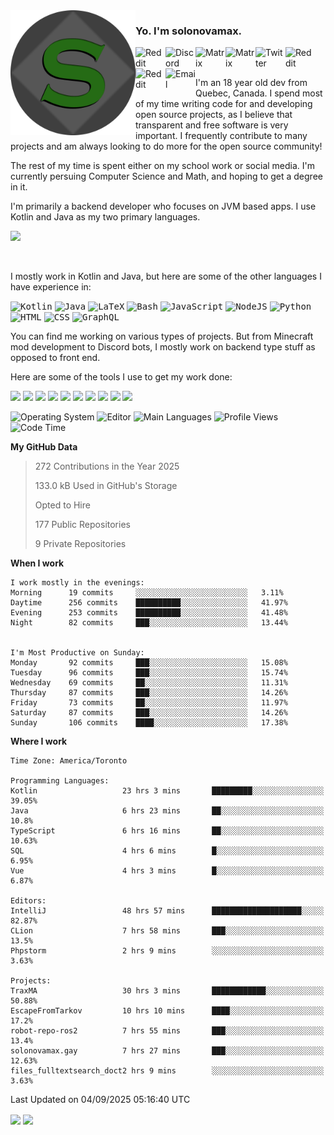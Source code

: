 <img align="left" alt="Avatar" width="200px" src="https://raw.githubusercontent.com/solonovamax/solonovamax/main/solonovamax-circle.png" />

### Yo. I'm solonovamax.

<a href="https://gitlab.com/solonovamax">
    <img align="left" alt="Reddit" width="48px" src="https://img.icons8.com/color/2x/gitlab.png">
</a>

<a href="https://discord.solonovamax.gay">
    <img align="left" alt="Discord" width="48px" src="https://img.icons8.com/color/2x/discord-logo.png">
</a>

<a href="https://matrix.to/#/@solonovamax:matrix.org?#gh-light-mode-only">
    <img align="left" alt="Matrix" width="48px" src="https://img.icons8.com/000000/material/2x/matrix-logo.png">
</a>
<a href="https://matrix.to/#/@solonovamax:matrix.org?#gh-dark-mode-only">
    <img align="left" alt="Matrix" width="48px" src="https://img.icons8.com/FFFFFF/material/2x/matrix-logo.png">
</a>

<a href="https://twitter.com/solonovamax">
    <img align="left" alt="Twitter" width="48px" src="https://img.icons8.com/color/2x/twitter.png">
</a>

<!-- <a href="https://twitch.tv/solonovamax">
    <img align="left" alt="Twitch" width="48px" src="https://img.icons8.com/color/2x/twitch.png">
</a> -->

<a href="https://reddit.com/u/solonovamax">
    <img align="left" alt="Reddit" width="48px" src="https://img.icons8.com/color/2x/reddit.png">
</a>

<a href="https://www.youtube.com/channel/UCTxCeyGu41WfEBT8mXpjHMA">
    <img align="left" alt="Reddit" width="48px" src="https://img.icons8.com/color/2x/youtube.png">
</a>

<a href="mailto:solonovamax@12oclockpoint.com">
    <img align="left" alt="Email" width="48px" src="https://img.icons8.com/fluency/2x/mail.png">
</a>

<!-- <a href="https://open.spotify.com/user/solonovamax">
    <img align="left" alt="Spotify" width="48px" src="https://img.icons8.com/color/2x/spotify.png">
</a> -->

<br/>
<br/>

I'm an 18 year old dev from Quebec, Canada.
I spend most of my time writing code for and developing open source projects, as I believe that transparent and free software is very important.
I frequently contribute to many projects and am always looking to do more for the open source community!

The rest of my time is spent either on my school work or social media. I'm currently persuing Computer Science and Math, and hoping to get a degree in it.

I'm primarily a backend developer who focuses on JVM based apps. I use Kotlin and Java as my two primary languages.


<a href="https://github.com/ryo-ma/github-profile-trophy"><img src="https://github-profile-trophy.vercel.app/?username=solonovamax&margin-w=15&row=1"/></a> 

<br/>

I mostly work in Kotlin and Java, but here are some of the other languages I have experience in:

<kbd><img height="32" alt="Kotlin" src="https://img.icons8.com/color/1x/kotlin.png"></kbd>
<kbd><img height="32" alt="Java" src="https://img.icons8.com/color/1x/java-coffee-cup-logo.png"></kbd>
<kbd><img height="32" alt="LaTeX" src="https://img.icons8.com/color/1x/latex.png"></kbd>
<kbd><img height="32" alt="Bash" src="https://img.icons8.com/color/1x/console.png"></kbd>
<kbd><img height="32" alt="JavaScript" src="https://img.icons8.com/color/1x/javascript.png"></kbd>
<kbd><img height="32" alt="NodeJS" src="https://img.icons8.com/color/1x/nodejs.png"></kbd>
<kbd><img height="32" alt="Python" src="https://img.icons8.com/color/1x/python.png"></kbd>
<kbd><img height="32" alt="HTML" src="https://img.icons8.com/color/1x/html-5.png"></kbd>
<kbd><img height="32" alt="CSS" src="https://img.icons8.com/color/1x/css3.png"></kbd>
<kbd><img height="32" alt="GraphQL" src="https://img.icons8.com/color/1x/graphql.png"></kbd>

You can find me working on various types of projects.
But from Minecraft mod development to Discord bots, I mostly work on backend type stuff as opposed to front end.

Here are some of the tools I use to get my work done:

<kbd><img height="32" src="https://img.icons8.com/color/2x/intellij-idea.png"></kbd>
<kbd><img height="32" src="https://img.icons8.com/color/2x/linux.png"></kbd>
<kbd><img height="32" src="https://img.icons8.com/fluent/2x/console.png"></kbd>
<kbd><img height="32" src="https://img.icons8.com/color/2x/open-source.png"></kbd>
<kbd><img height="32" src="https://img.icons8.com/color/2x/git.png"></kbd>
<kbd><img height="32" src="https://img.icons8.com/color/2x/docker.png"></kbd>
<kbd><img height="32" src="https://img.icons8.com/color/2x/mongodb.png"></kbd>
<kbd><img height="32" src="https://img.icons8.com/color/2x/nginx.png"></kbd>
<a href="?#gh-light-mode-only"><kbd><img height="32" src="https://img.icons8.com/metro/2x/mysql.png"></kbd></a>
<a href="?#gh-dark-mode-only"><kbd><img height="32" src="https://img.icons8.com/FFFFFF/metro/2x/mysql.png"></kbd></a>

![Operating System](https://img.shields.io/badge/OS-Arch%20Linux-informational?style=for-the-badge&logo=Arch%20Linux&logoColor=white&color=007ec6)
![Editor](https://img.shields.io/badge/Editor-IntelliJ%20Idea-informational?style=for-the-badge&logo=IntelliJ%20Idea&logoColor=white&color=007ec6)
![Main Languages](https://img.shields.io/badge/Main%20Languages-Java%20%26%20Kotlin-informational?style=for-the-badge&logo=Java&logoColor=white&color=007ec6)
![Profile Views](https://komarev.com/ghpvc/?username=solonovamax&color=blue&style=for-the-badge)
![Code Time](https://img.shields.io/endpoint?url=https://wakapi.solonovamax.gay/api/compat/shields/v1/solonovamax/interval:all_time&label=Code%20Time&style=for-the-badge&color=blue)

<!--START_SECTION:waka-->
**My GitHub Data**

> 272 Contributions in the Year 2025
> 
> 133.0 kB Used in GitHub's Storage
> 
> Opted to Hire
> 
> 177 Public Repositories
> 
> 9 Private Repositories
> 
**When I work** 

```text
I work mostly in the evenings: 
Morning      19 commits     ░░░░░░░░░░░░░░░░░░░░░░░░░   3.11% 
Daytime      256 commits    ██████████░░░░░░░░░░░░░░░   41.97% 
Evening      253 commits    ██████████░░░░░░░░░░░░░░░   41.48% 
Night        82 commits     ███░░░░░░░░░░░░░░░░░░░░░░   13.44%


I'm Most Productive on Sunday: 
Monday       92 commits     ███░░░░░░░░░░░░░░░░░░░░░░   15.08% 
Tuesday      96 commits     ███░░░░░░░░░░░░░░░░░░░░░░   15.74% 
Wednesday    69 commits     ██░░░░░░░░░░░░░░░░░░░░░░░   11.31% 
Thursday     87 commits     ███░░░░░░░░░░░░░░░░░░░░░░   14.26% 
Friday       73 commits     ██░░░░░░░░░░░░░░░░░░░░░░░   11.97% 
Saturday     87 commits     ███░░░░░░░░░░░░░░░░░░░░░░   14.26% 
Sunday       106 commits    ████░░░░░░░░░░░░░░░░░░░░░   17.38%

```


**Where I work** 

```text
Time Zone: America/Toronto

Programming Languages: 
Kotlin                   23 hrs 3 mins       █████████░░░░░░░░░░░░░░░░   39.05% 
Java                     6 hrs 23 mins       ██░░░░░░░░░░░░░░░░░░░░░░░   10.8% 
TypeScript               6 hrs 16 mins       ██░░░░░░░░░░░░░░░░░░░░░░░   10.63% 
SQL                      4 hrs 6 mins        █░░░░░░░░░░░░░░░░░░░░░░░░   6.95% 
Vue                      4 hrs 3 mins        █░░░░░░░░░░░░░░░░░░░░░░░░   6.87%

Editors: 
IntelliJ                 48 hrs 57 mins      ████████████████████░░░░░   82.87% 
CLion                    7 hrs 58 mins       ███░░░░░░░░░░░░░░░░░░░░░░   13.5% 
Phpstorm                 2 hrs 9 mins        ░░░░░░░░░░░░░░░░░░░░░░░░░   3.63%

Projects: 
TraxMA                   30 hrs 3 mins       ████████████░░░░░░░░░░░░░   50.88% 
EscapeFromTarkov         10 hrs 10 mins      ████░░░░░░░░░░░░░░░░░░░░░   17.2% 
robot-repo-ros2          7 hrs 55 mins       ███░░░░░░░░░░░░░░░░░░░░░░   13.4% 
solonovamax.gay          7 hrs 27 mins       ███░░░░░░░░░░░░░░░░░░░░░░   12.63% 
files_fulltextsearch_doct2 hrs 9 mins        ░░░░░░░░░░░░░░░░░░░░░░░░░   3.63%

```


 Last Updated on 04/09/2025 05:16:40 UTC
<!--END_SECTION:waka-->

<div style="white-space:nowrap;width:100%;position: relative;display: inline-block">
<img align="center" src="https://github-readme-stats.vercel.app/api?username=solonovamax&custom_title=solonovamax%27s%20Github%20Stats&langs_count=5&include_all_commits=true&count_private=true&show_icons=true&theme=github_dark"/>
<img align="center" src="https://github-readme-stats.vercel.app/api/wakatime?api_domain=wakapi.dev&username=solonovamax&range=last_30_days&custom_title=solonovamax%27s+Primary+Languages+%28Last+Month%29&langs_count=10&show_icons=true&theme=github_dark"/>
</div>
